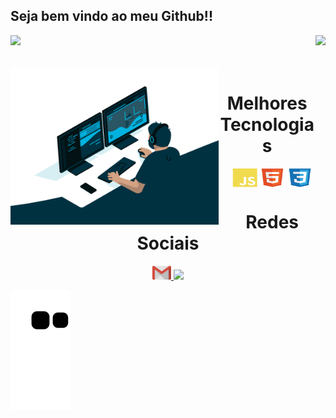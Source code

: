 ## Seja bem vindo ao meu Github!!

<div>
  
  <img height="180em" src="https://github-readme-stats.vercel.app/api?username=kauannlima&show_icons=true&theme=github_dark&include_all_commits=true&count_private=true"/>
  <img align="right" height="180em"src="https://github-readme-stats.vercel.app/api/top-langs/?username=kauannlima&layout=compact&langs_count=16&theme=github_dark"/>
</div>
<br>
<div  align="center"> 
  <div style="display: inline_block"><br>
    <img align="left"height="250em"alt="coding-time" src="code.gif">
    <h1 align="center">Melhores Tecnologias</h1>
    <img align="center" height="30" width="40" alt="js-icon"  src="https://raw.githubusercontent.com/devicons/devicon/master/icons/javascript/javascript-plain.svg">
    <img align="center" height="30" width="40" alt="html-icon" src="https://raw.githubusercontent.com/devicons/devicon/master/icons/html5/html5-original.svg">
    <img align="center" height="30" width="40" alt="css-icon" src="https://raw.githubusercontent.com/devicons/devicon/master/icons/css3/css3-original.svg">
   </div>
    
  
  <h1 align="center">Redes Sociais</h1>
    <a href = "mailto: kauanalmeidalima1405@gmail.com">
      <img width="30" src="gmail.svg">
    </a>
    <a href = "https://www.linkedin.com/in/kauan-de-almeida-lima-80a2b2206/">
      <img width="25" src="linkedin.svg">
    </a>
</div> 

![Snake animation](https://github.com/kauannlima/kauannlima/blob/output/github-contribution-grid-snake.svg)
